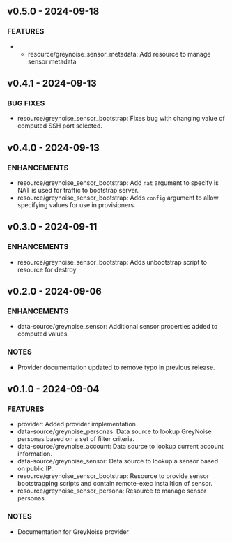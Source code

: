 
## v0.5.0 - 2024-09-18
### FEATURES
* * resource/greynoise_sensor_metadata: Add resource to manage sensor metadata

## v0.4.1 - 2024-09-13
### BUG FIXES
* resource/greynoise_sensor_bootstrap: Fixes bug with changing value of computed SSH port selected.

## v0.4.0 - 2024-09-13
### ENHANCEMENTS
* resource/greynoise_sensor_bootstrap: Add `nat` argument to specify is NAT is used for traffic to bootstrap server.
* resource/greynoise_sensor_bootstrap: Adds `config` argument to allow specifying values for use in provisioners.

## v0.3.0 - 2024-09-11
### ENHANCEMENTS
* resource/greynoise_sensor_bootstrap: Adds unbootstrap script to resource for destroy

## v0.2.0 - 2024-09-06
### ENHANCEMENTS
* data-source/greynoise_sensor: Additional sensor properties added to computed values.
### NOTES
* Provider documentation updated to remove typo in previous release.

## v0.1.0 - 2024-09-04
### FEATURES
* provider: Added provider implementation
* data-source/greynoise_personas: Data source to lookup GreyNoise personas based on a set of filter criteria.
* data-source/greynoise_account: Data source to lookup current account information.
* data-source/greynoise_sensor: Data source to lookup a sensor based on public IP. 
* resource/greynoise_sensor_bootstrap: Resource to provide sensor bootstrapping scripts and contain remote-exec installtion of sensor. 
* resource/greynoise_sensor_persona: Resource to manage sensor personas.
### NOTES
* Documentation for GreyNoise provider
